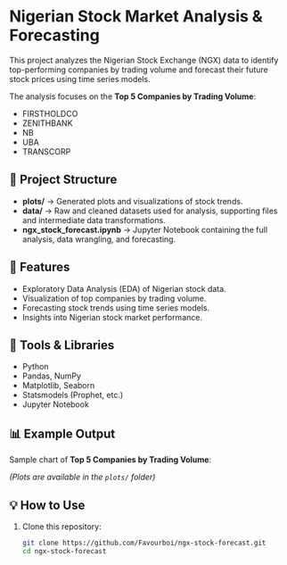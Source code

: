 # Nigerian Stock Market Analysis & Forecasting

This project analyzes the Nigerian Stock Exchange (NGX) data to identify top-performing companies by trading volume and forecast their future stock prices using time series models.  

The analysis focuses on the **Top 5 Companies by Trading Volume**:
- FIRSTHOLDCO  
- ZENITHBANK  
- NB  
- UBA  
- TRANSCORP  

## 📂 Project Structure
- **plots/** → Generated plots and visualizations of stock trends.  
- **data/** → Raw and cleaned datasets used for analysis, supporting files and intermediate data transformations.  
- **ngx_stock_forecast.ipynb** → Jupyter Notebook containing the full analysis, data wrangling, and forecasting.  

## 🚀 Features
- Exploratory Data Analysis (EDA) of Nigerian stock data.  
- Visualization of top companies by trading volume.  
- Forecasting stock trends using time series models.  
- Insights into Nigerian stock market performance.  

## 🔧 Tools & Libraries
- Python  
- Pandas, NumPy  
- Matplotlib, Seaborn  
- Statsmodels (Prophet, etc.)  
- Jupyter Notebook  

## 📊 Example Output
Sample chart of **Top 5 Companies by Trading Volume**:  

*(Plots are available in the `plots/` folder)*  

## 💡 How to Use
1. Clone this repository:  
   ```bash
   git clone https://github.com/Favourboi/ngx-stock-forecast.git
   cd ngx-stock-forecast
